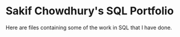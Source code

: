 # Sakif Chowdhury's SQL Portfolio

Here are files containing some of the work in SQL that I have done. 
